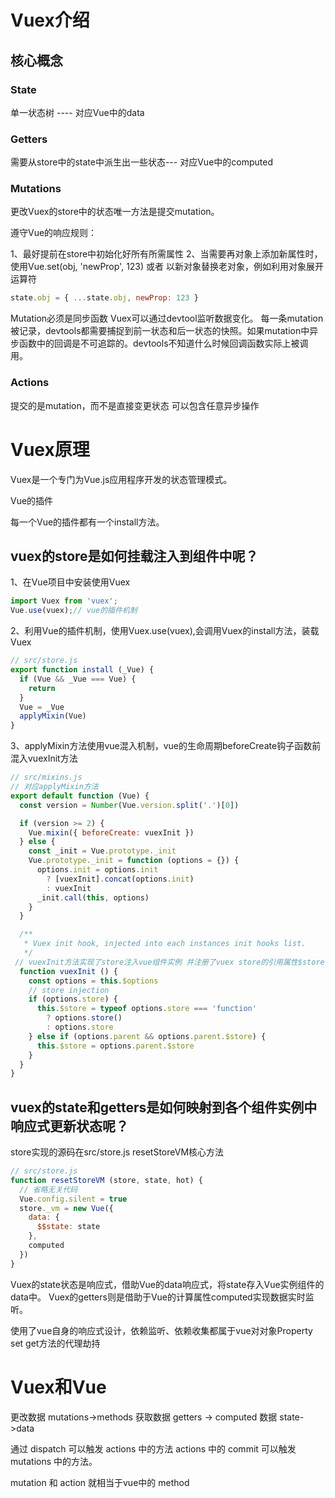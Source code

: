 # Vuex介绍

## 核心概念

### State

单一状态树  ---- 对应Vue中的data

### Getters

需要从store中的state中派生出一些状态--- 对应Vue中的computed

### Mutations

更改Vuex的store中的状态唯一方法是提交mutation。

遵守Vue的响应规则：

1、最好提前在store中初始化好所有所需属性
2、当需要再对象上添加新属性时，
  使用Vue.set(obj, 'newProp', 123) 或者
  以新对象替换老对象，例如利用对象展开运算符
  ```javascript
  state.obj = { ...state.obj, newProp: 123 }
  ```

Mutation必须是同步函数
Vuex可以通过devtool监听数据变化。
每一条mutation被记录，devtools都需要捕捉到前一状态和后一状态的快照。如果mutation中异步函数中的回调是不可追踪的。devtools不知道什么时候回调函数实际上被调用。

### Actions

提交的是mutation，而不是直接变更状态
可以包含任意异步操作


# Vuex原理

Vuex是一个专门为Vue.js应用程序开发的状态管理模式。

Vue的插件

每一个Vue的插件都有一个install方法。

## vuex的store是如何挂载注入到组件中呢？

1、在Vue项目中安装使用Vuex

```javascript
import Vuex from 'vuex';
Vue.use(vuex);// vue的插件机制
```

2、利用Vue的插件机制，使用Vuex.use(vuex),会调用Vuex的install方法，装载Vuex

```javascript
// src/store.js
export function install (_Vue) {
  if (Vue && _Vue === Vue) {
    return
  }
  Vue = _Vue
  applyMixin(Vue)
}
```

3、applyMixin方法使用vue混入机制，vue的生命周期beforeCreate钩子函数前混入vuexInit方法

```javascript
// src/mixins.js
// 对应applyMixin方法
export default function (Vue) {
  const version = Number(Vue.version.split('.')[0])

  if (version >= 2) {
    Vue.mixin({ beforeCreate: vuexInit })
  } else {
    const _init = Vue.prototype._init
    Vue.prototype._init = function (options = {}) {
      options.init = options.init
        ? [vuexInit].concat(options.init)
        : vuexInit
      _init.call(this, options)
    }
  }

  /**
   * Vuex init hook, injected into each instances init hooks list.
   */
 // vuexInit方法实现了store注入vue组件实例 并注册了vuex store的引用属性$store
  function vuexInit () {
    const options = this.$options
    // store injection
    if (options.store) {
      this.$store = typeof options.store === 'function'
        ? options.store()
        : options.store
    } else if (options.parent && options.parent.$store) {
      this.$store = options.parent.$store
    }
  }
}

```

## vuex的state和getters是如何映射到各个组件实例中响应式更新状态呢？

store实现的源码在src/store.js   resetStoreVM核心方法

```javascript
// src/store.js
function resetStoreVM (store, state, hot) {
  // 省略无关代码
  Vue.config.silent = true
  store._vm = new Vue({
    data: {
      $$state: state
    },
    computed
  })
}
```
Vuex的state状态是响应式，借助Vue的data响应式，将state存入Vue实例组件的data中。
Vuex的getters则是借助于Vue的计算属性computed实现数据实时监听。


使用了vue自身的响应式设计，依赖监听、依赖收集都属于vue对对象Property set get方法的代理劫持


# Vuex和Vue

更改数据 mutations->methods
获取数据 getters -> computed
数据     state->data

通过 dispatch 可以触发 actions 中的方法
actions 中的 commit 可以触发 mutations 中的方法。

mutation 和 action 就相当于vue中的 method 
